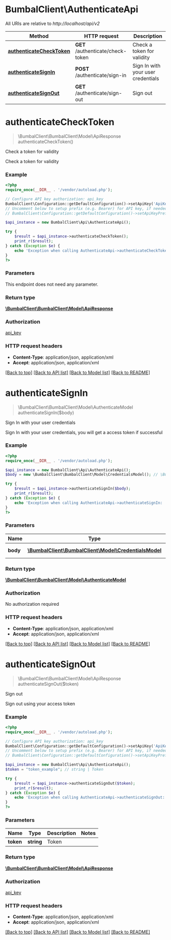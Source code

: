 # BumbalClient\AuthenticateApi

All URIs are relative to *http://localhost/api/v2*

Method | HTTP request | Description
------------- | ------------- | -------------
[**authenticateCheckToken**](AuthenticateApi.md#authenticateCheckToken) | **GET** /authenticate/check-token | Check a token for validity
[**authenticateSignIn**](AuthenticateApi.md#authenticateSignIn) | **POST** /authenticate/sign-in | Sign In with your user credentials
[**authenticateSignOut**](AuthenticateApi.md#authenticateSignOut) | **GET** /authenticate/sign-out | Sign out


# **authenticateCheckToken**
> \BumbalClient\BumbalClient\Model\ApiResponse authenticateCheckToken()

Check a token for validity

Check a token for validity

### Example
```php
<?php
require_once(__DIR__ . '/vendor/autoload.php');

// Configure API key authorization: api_key
BumbalClient\Configuration::getDefaultConfiguration()->setApiKey('ApiKey', 'YOUR_API_KEY');
// Uncomment below to setup prefix (e.g. Bearer) for API key, if needed
// BumbalClient\Configuration::getDefaultConfiguration()->setApiKeyPrefix('ApiKey', 'Bearer');

$api_instance = new BumbalClient\Api\AuthenticateApi();

try {
    $result = $api_instance->authenticateCheckToken();
    print_r($result);
} catch (Exception $e) {
    echo 'Exception when calling AuthenticateApi->authenticateCheckToken: ', $e->getMessage(), PHP_EOL;
}
?>
```

### Parameters
This endpoint does not need any parameter.

### Return type

[**\BumbalClient\BumbalClient\Model\ApiResponse**](../Model/ApiResponse.md)

### Authorization

[api_key](../../README.md#api_key)

### HTTP request headers

 - **Content-Type**: application/json, application/xml
 - **Accept**: application/json, application/xml

[[Back to top]](#) [[Back to API list]](../../README.md#documentation-for-api-endpoints) [[Back to Model list]](../../README.md#documentation-for-models) [[Back to README]](../../README.md)

# **authenticateSignIn**
> \BumbalClient\BumbalClient\Model\AuthenticateModel authenticateSignIn($body)

Sign In with your user credentials

Sign In with your user credentials, you will get a access token if successful

### Example
```php
<?php
require_once(__DIR__ . '/vendor/autoload.php');

$api_instance = new BumbalClient\Api\AuthenticateApi();
$body = new \BumbalClient\BumbalClient\Model\CredentialsModel(); // \BumbalClient\BumbalClient\Model\CredentialsModel | Credentials object

try {
    $result = $api_instance->authenticateSignIn($body);
    print_r($result);
} catch (Exception $e) {
    echo 'Exception when calling AuthenticateApi->authenticateSignIn: ', $e->getMessage(), PHP_EOL;
}
?>
```

### Parameters

Name | Type | Description  | Notes
------------- | ------------- | ------------- | -------------
 **body** | [**\BumbalClient\BumbalClient\Model\CredentialsModel**](../Model/CredentialsModel.md)| Credentials object | [optional]

### Return type

[**\BumbalClient\BumbalClient\Model\AuthenticateModel**](../Model/AuthenticateModel.md)

### Authorization

No authorization required

### HTTP request headers

 - **Content-Type**: application/json, application/xml
 - **Accept**: application/json, application/xml

[[Back to top]](#) [[Back to API list]](../../README.md#documentation-for-api-endpoints) [[Back to Model list]](../../README.md#documentation-for-models) [[Back to README]](../../README.md)

# **authenticateSignOut**
> \BumbalClient\BumbalClient\Model\ApiResponse authenticateSignOut($token)

Sign out

Sign out using your access token

### Example
```php
<?php
require_once(__DIR__ . '/vendor/autoload.php');

// Configure API key authorization: api_key
BumbalClient\Configuration::getDefaultConfiguration()->setApiKey('ApiKey', 'YOUR_API_KEY');
// Uncomment below to setup prefix (e.g. Bearer) for API key, if needed
// BumbalClient\Configuration::getDefaultConfiguration()->setApiKeyPrefix('ApiKey', 'Bearer');

$api_instance = new BumbalClient\Api\AuthenticateApi();
$token = "token_example"; // string | Token

try {
    $result = $api_instance->authenticateSignOut($token);
    print_r($result);
} catch (Exception $e) {
    echo 'Exception when calling AuthenticateApi->authenticateSignOut: ', $e->getMessage(), PHP_EOL;
}
?>
```

### Parameters

Name | Type | Description  | Notes
------------- | ------------- | ------------- | -------------
 **token** | **string**| Token |

### Return type

[**\BumbalClient\BumbalClient\Model\ApiResponse**](../Model/ApiResponse.md)

### Authorization

[api_key](../../README.md#api_key)

### HTTP request headers

 - **Content-Type**: application/json, application/xml
 - **Accept**: application/json, application/xml

[[Back to top]](#) [[Back to API list]](../../README.md#documentation-for-api-endpoints) [[Back to Model list]](../../README.md#documentation-for-models) [[Back to README]](../../README.md)

